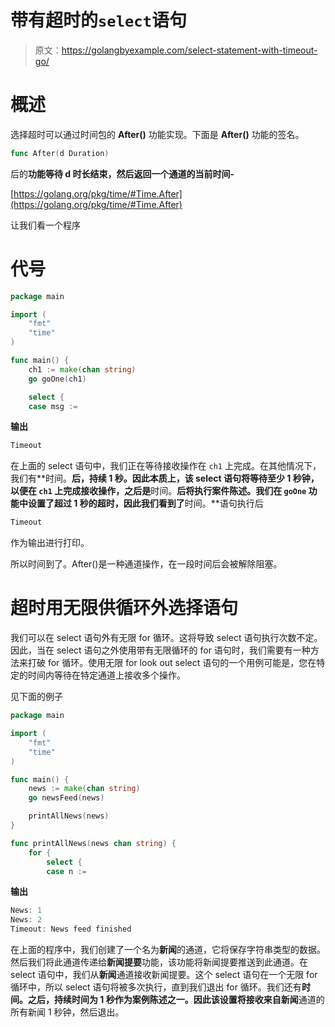 # 带有超时的`select`语句

> 原文：<https://golangbyexample.com/select-statement-with-timeout-go/>

# **概述**

选择超时可以通过时间包的 **After()** 功能实现。下面是 **After()** 功能的签名。

```go
func After(d Duration) 
```

后的**功能等待 d 时长结束，然后返回一个通道的当前时间-**

[https://golang.org/pkg/time/#Time.After](https://golang.org/pkg/time/#Time.After)

让我们看一个程序

# **代号**

```go
package main

import (
	"fmt"
	"time"
)

func main() {
	ch1 := make(chan string)
	go goOne(ch1)

	select {
	case msg := 
```

**输出**

```go
Timeout
```

在上面的 select 语句中，我们正在等待接收操作在 `ch1` 上完成。在其他情况下，我们有**时间。**后，持续 1 秒。因此本质上，该 select 语句将等待至少 1 秒钟，以便在 `ch1` 上完成接收操作，之后是**时间。**后将执行案件陈述。我们在 `goOne` 功能中设置了超过 1 秒的超时，因此我们看到了**时间。**语句执行后

```go
Timeout
```

作为输出进行打印。

所以时间到了。After()是一种通道操作，在一段时间后会被解除阻塞。

# **超时用无限供循环外选择语句**

我们可以在 select 语句外有无限 for 循环。这将导致 select 语句执行次数不定。因此，当在 select 语句之外使用带有无限循环的 for 语句时，我们需要有一种方法来打破 for 循环。使用无限 for look out select 语句的一个用例可能是，您在特定的时间内等待在特定通道上接收多个操作。

见下面的例子

```go
package main

import (
	"fmt"
	"time"
)

func main() {
	news := make(chan string)
	go newsFeed(news)

	printAllNews(news)
}

func printAllNews(news chan string) {
	for {
		select {
		case n := 
```

**输出**

```go
News: 1
News: 2
Timeout: News feed finished
```

在上面的程序中，我们创建了一个名为**新闻**的通道，它将保存字符串类型的数据。然后我们将此通道传递给**新闻提要**功能，该功能将新闻提要推送到此通道。在 select 语句中，我们从**新闻**通道接收新闻提要。这个 select 语句在一个无限 for 循环中，所以 select 语句将被多次执行，直到我们退出 for 循环。我们还有**时间。**之后，持续时间为 1 秒作为案例陈述之一。因此该设置将接收来自**新闻**通道的所有新闻 1 秒钟，然后退出。